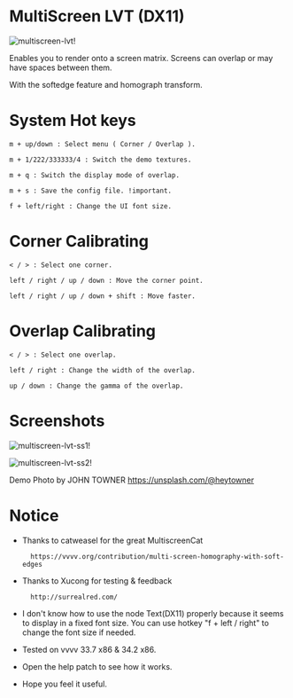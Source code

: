 # MultiScreen LVT (DX11)

![multiscreen-lvt!](https://raw.github.com/airslice/multiscreen-lvt-vvvv/master/MSD_Assets/Screenshot_0.png)

Enables you to render onto a screen matrix. Screens can overlap or may have spaces between them.

With the softedge feature and homograph transform.

# System Hot keys

    m + up/down : Select menu ( Corner / Overlap ).

    m + 1/222/333333/4 : Switch the demo textures.

    m + q : Switch the display mode of overlap.

    m + s : Save the config file. !important.

    f + left/right : Change the UI font size.

# Corner Calibrating

    < / > : Select one corner.

    left / right / up / down : Move the corner point.

    left / right / up / down + shift : Move faster.

# Overlap Calibrating

    < / > : Select one overlap.

    left / right : Change the width of the overlap.

    up / down : Change the gamma of the overlap.
    
# Screenshots

![multiscreen-lvt-ss1!](https://raw.github.com/airslice/multiscreen-lvt-vvvv/master/MSD_Assets/Screenshot_1.png)

![multiscreen-lvt-ss2!](https://raw.github.com/airslice/multiscreen-lvt-vvvv/master/MSD_Assets/Screenshot_3.png)

Demo Photo by JOHN TOWNER https://unsplash.com/@heytowner

# Notice

* Thanks to catweasel for the great MultiscreenCat 

        https://vvvv.org/contribution/multi-screen-homography-with-soft-edges

* Thanks to Xucong for testing & feedback

        http://surrealred.com/

* I don't know how to use the node Text(DX11) properly because it seems to display in a fixed font size. You can use hotkey "f + left / right" to change the font size if needed.  

* Tested on vvvv 33.7 x86 & 34.2 x86.

* Open the help patch to see how it works.

* Hope you feel it useful.

